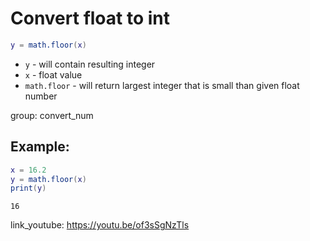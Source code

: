 # Convert float to int

```lua
y = math.floor(x)
```

- `y` - will contain resulting integer
- `x` - float value
- `math.floor` - will return largest integer that is small than given float number

group: convert_num

## Example: 
```lua
x = 16.2
y = math.floor(x)
print(y)
```
```
16

```

link_youtube: https://youtu.be/of3sSgNzTls
